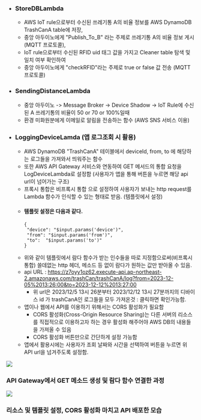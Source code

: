 * ### StoreDBLambda 
  * AWS IoT rule으로부터 수신된 쓰레기통 A의 비율 정보를 AWS DynamoDB TrashCanA table에 저장,
  * 중앙 아두이노에게 "Publish_To_B" 라는 주제로 쓰레기통 A의 비율 정보 게시 (MQTT 프로토콜),
  * IoT rule으로부터 수신된 RFID uid 태그 값을 가지고 Cleaner table 탐색 및 일치 여부 확인하여
  * 중앙 아두이노에게 "checkRFID"라는 주제로 true or false 값 전송 (MQTT 프로토콜)
* ### SendingDistanceLambda
  * 중앙 아두이노 -> Message Broker -> Device Shadow -> IoT Rule에 수신된 A 쓰레기통의 비율이 50 or 70 or 100%일때
  * 환경 미화원분에게 이메일로 알림을 전송하는 함수 (AWS SNS 서비스 이용)
* ### LoggingDeviceLamda (앱 로그조회 시 활용) 
  * AWS DynamoDB "TrashCanA" 테이블에서 deviceId, from, to 에 해당하는 로그들을 가져와서 띄워주는 함수
  * 또한 AWS API Gateway 서비스와 연동하여 GET 메서드의 통합 요청을 LogDeviceLambda로 설정함 (사용자가 앱을 통해 버튼을 누르면 해당 api url이 넘어가는 구조)
  * 프록시 통합은 비프록시 통합 으로 설정하여 사용자가 보내는 http request를 Lambda 함수가 인식할 수 있는 형태로 받음. (템플릿에서 설정)
  * #### 템플릿 설정은 다음과 같다.
    ```
    {
     "device": "$input.params('device')",
     "from": "$input.params('from')",
     "to":  "$input.params('to')"
    }
    ```
  * 위와 같이 템플릿에서 람다 함수가 받는 인수들을 따로 지정함으로써(비프록시 통합) 쓸데없는 http 헤더, 메소드 등 없이 람다가 원하는 값만 받아올 수 있음.
  * api URL : https://z7oyy1oz62.execute-api.ap-northeast-2.amazonaws.com/trashCan/trashCanA/log?from=2023-12-05%2013:26:00&to=2023-12-12%2013:27:00
    * 위 url은 2023/12/5 13시 26분부터 2023/12/12 13시 27분까지의 디바이스 id 가 trashCanA인 로그들을 모두 가져온것 : 클릭하면 확인가능함.
  * 앱이나 웹에서 API를 이용하기 위해서는 CORS 활성화가 필요함
    * CORS 활성화(Cross-Origin Resource Sharing)는 다른 서버의 리소스를 직접적으로 이용하고자 하는 경우 활성화 해주어야 AWS DB의 내용들을 가져올 수 있음
    * CORS 활성화 버튼만으로 간단하게 설정 가능함
  * 앱에서 활용시에는 사용자가 조회 날짜와 시간을 선택하여 버튼을 누르면 위 API url을 넘겨주도록 설정함.

    
<image src="https://github.com/pbzz1/Hansung-trashcan/assets/123307856/fb3e4f0f-eee9-44aa-990b-2f1f0a372af5"></image>
### API Gateway에서 GET 메소드 생성 및 람다 함수 연결한 과정
<image src="https://github.com/pbzz1/Hansung-trashcan/assets/123307856/8a628993-6a96-4c84-a0f9-cccd11250905"></image>
### 리소스 및 템플릿 설정, CORS 활성화 마치고 API 배포한 모습 

